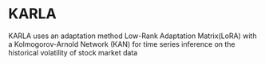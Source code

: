 # KARLA
KARLA uses an adaptation method Low-Rank Adaptation Matrix(LoRA) with a Kolmogorov-Arnold Network (KAN) for time series inference on the historical volatility of stock market data
